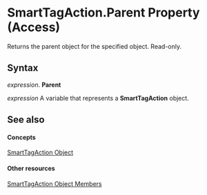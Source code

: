 
# SmartTagAction.Parent Property (Access)

Returns the parent object for the specified object. Read-only.


## Syntax

 _expression_. **Parent**

 _expression_ A variable that represents a **SmartTagAction** object.


## See also


#### Concepts


[SmartTagAction Object](77f25c95-80cd-9b31-c68e-7c0205692e6a.md)
#### Other resources


[SmartTagAction Object Members](73bf7437-5518-855c-3abf-bb06e5705a12.md)
